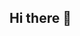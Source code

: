 ## Hi there 👋

<!--
**ajay-sai/ajay-sai** is a ✨ _special_ ✨ repository because its `README.md` (this file) appears on your GitHub profile.

Here are some ideas to get you started:

- 🔭 I’m currently working on AI and ML projects.
- 🌱 I’m currently learning and building multi agent using lang graph, autogen, ag2, pydanticai, crewai, google agent sdk.
- 💬 Ask me about Data Science and AI agents
- 📫 How to reach me: sai.ajaysai@gmail.com
- 😄 Pronouns: He/Him
- ⚡ Fun fact: Lost 90 lbs(45kg) in two years! Hit me up for healthy alternatives to Indian food!
-->
